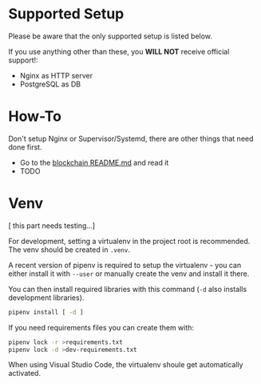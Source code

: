 Supported Setup
===============

Please be aware that the only supported setup
is listed below.

If you use anything other than these, you **WILL NOT** receive official support!:
- Nginx as HTTP server
- PostgreSQL as DB

How-To
======

Don't setup Nginx or Supervisor/Systemd, there
are other things that need done first.

- Go to the [blockchain README.md](Explorer/blockchain/README.md)
  and read it
- TODO


Venv
====

[ this part needs testing...]

For development, setting a virtualenv in the project root is recommended. The venv should be created in `.venv`.

A recent version of pipenv is required to setup the virtualenv - you can either install it with `--user` or manually create the venv and install it there.

You can then install required libraries with this command (`-d` also installs development libraries).

```sh
pipenv install [ -d ]
```

If you need requirements files you can create them with:

```sh
pipenv lock -r >requirements.txt
pipenv lock -d >dev-requirements.txt
```
When using Visual Studio Code, the virtualenv shoule get automatically activated.
